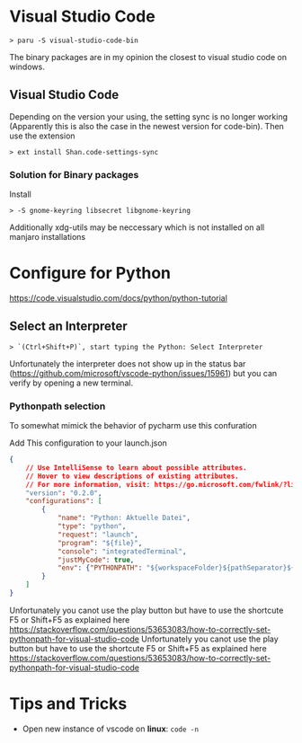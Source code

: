 # Visual Studio Code

    > paru -S visual-studio-code-bin 

The binary packages are in my opinion the closest to visual studio code on windows. 

## Visual Studio Code

Depending on the version your using, the setting sync is no longer working (Apparently this is also the case in the newest version for code-bin). Then use the extension

	> ext install Shan.code-settings-sync

### Solution for Binary packages

Install 

	> -S gnome-keyring libsecret libgnome-keyring   

Additionally xdg-utils may be neccessary which is not installed on all manjaro installations

# Configure for Python

https://code.visualstudio.com/docs/python/python-tutorial

## Select an Interpreter 

    > `(Ctrl+Shift+P)`, start typing the Python: Select Interpreter

Unfortunately the interpreter does not show up in the status bar (https://github.com/microsoft/vscode-python/issues/15961) but you can verify by opening a new terminal.  

### Pythonpath selection

To somewhat mimick the behavior of pycharm use this confuration

Add This configuration to your launch.json

```json
{
    // Use IntelliSense to learn about possible attributes.
    // Hover to view descriptions of existing attributes.
    // For more information, visit: https://go.microsoft.com/fwlink/?linkid=830387
    "version": "0.2.0",
    "configurations": [
        {
            "name": "Python: Aktuelle Datei",
            "type": "python",
            "request": "launch",
            "program": "${file}",
            "console": "integratedTerminal",
            "justMyCode": true,
            "env": {"PYTHONPATH": "${workspaceFolder}${pathSeparator}${env:PYTHONPATH}"}
        }
    ]
}
```

Unfortunately you canot use the play button but have to use the shortcute F5 or Shift+F5 as explained here https://stackoverflow.com/questions/53653083/how-to-correctly-set-pythonpath-for-visual-studio-code
Unfortunately you canot use the play button but have to use the shortcute F5 or Shift+F5 as explained here https://stackoverflow.com/questions/53653083/how-to-correctly-set-pythonpath-for-visual-studio-code

# Tips and Tricks

* Open new instance of vscode on __linux__: `code -n`